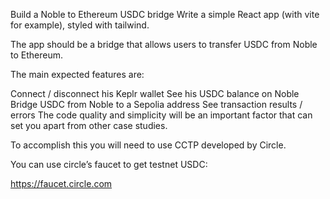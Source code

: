 Build a Noble to Ethereum USDC bridge
Write a simple React app (with vite for example), styled with tailwind.

The app should be a bridge that allows users to transfer USDC from Noble to Ethereum.

The main expected features are:

Connect / disconnect his Keplr wallet
See his USDC balance on Noble
Bridge USDC from Noble to a Sepolia address
See transaction results / errors
The code quality and simplicity will be an important factor that can set you apart from other case studies.

To accomplish this you will need to use CCTP developed by Circle.

You can use circle’s faucet to get testnet USDC:

https://faucet.circle.com

